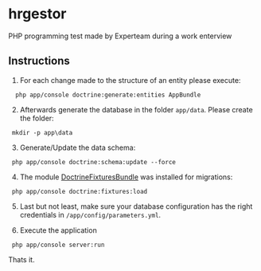 # hrgestor
PHP programming test made by Experteam during a work enterview

## Instructions

1. For each change made to the structure of an entity please execute:

```
  php app/console doctrine:generate:entities AppBundle
```

2. Afterwards generate the database in the folder `app/data`. Please create the folder:

```
 mkdir -p app\data   
```

3. Generate/Update the data schema:

```
 php app/console doctrine:schema:update --force
```

4. The module [DoctrineFixturesBundle](https://github.com/doctrine/DoctrineFixturesBundle) was installed for migrations:

```
 php app/console doctrine:fixtures:load

```

5. Last but not least, make sure your database configuration has the right credentials in `/app/config/parameters.yml`.

6. Execute the application

```
 php app/console server:run
```

Thats it.

